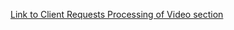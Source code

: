[Link to Client Requests Processing of Video section](General-4020/Video%20Streaming%20Platform/group-v2/scope.md#client-requests-processing-of-video)
